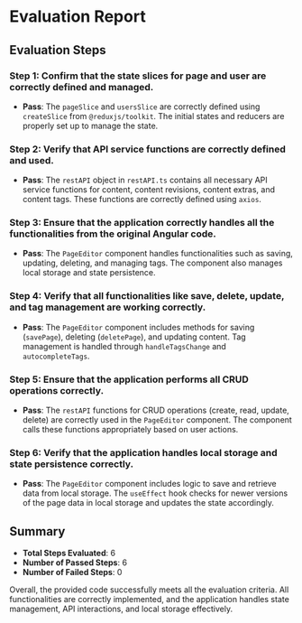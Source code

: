 # Evaluation Report

## Evaluation Steps

### Step 1: Confirm that the state slices for page and user are correctly defined and managed.
- **Pass**: The `pageSlice` and `usersSlice` are correctly defined using `createSlice` from `@reduxjs/toolkit`. The initial states and reducers are properly set up to manage the state.

### Step 2: Verify that API service functions are correctly defined and used.
- **Pass**: The `restAPI` object in `restAPI.ts` contains all necessary API service functions for content, content revisions, content extras, and content tags. These functions are correctly defined using `axios`.

### Step 3: Ensure that the application correctly handles all the functionalities from the original Angular code.
- **Pass**: The `PageEditor` component handles functionalities such as saving, updating, deleting, and managing tags. The component also manages local storage and state persistence.

### Step 4: Verify that all functionalities like save, delete, update, and tag management are working correctly.
- **Pass**: The `PageEditor` component includes methods for saving (`savePage`), deleting (`deletePage`), and updating content. Tag management is handled through `handleTagsChange` and `autocompleteTags`.

### Step 5: Ensure that the application performs all CRUD operations correctly.
- **Pass**: The `restAPI` functions for CRUD operations (create, read, update, delete) are correctly used in the `PageEditor` component. The component calls these functions appropriately based on user actions.

### Step 6: Verify that the application handles local storage and state persistence correctly.
- **Pass**: The `PageEditor` component includes logic to save and retrieve data from local storage. The `useEffect` hook checks for newer versions of the page data in local storage and updates the state accordingly.

## Summary

- **Total Steps Evaluated**: 6
- **Number of Passed Steps**: 6
- **Number of Failed Steps**: 0

Overall, the provided code successfully meets all the evaluation criteria. All functionalities are correctly implemented, and the application handles state management, API interactions, and local storage effectively.